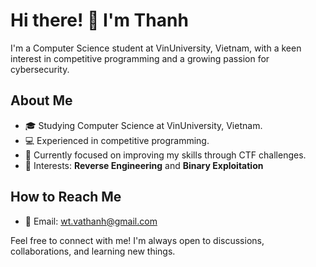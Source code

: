 # Hi there! 👋 I'm Thanh

I'm a Computer Science student at VinUniversity, Vietnam, with a keen interest in competitive programming and a growing passion for cybersecurity.

## About Me

- 🎓 Studying Computer Science at VinUniversity, Vietnam.
- 💻 Experienced in competitive programming.
- 🚀 Currently focused on improving my skills through CTF challenges.
- 🌟 Interests: **Reverse Engineering** and **Binary Exploitation**

## How to Reach Me

- 📧 Email: [wt.vathanh@gmail.com](mailto:wt.vathanh@gmail.com)
  
Feel free to connect with me! I'm always open to discussions, collaborations, and learning new things.
